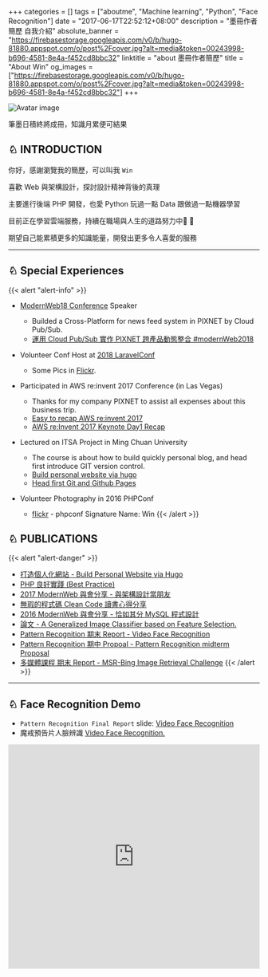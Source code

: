 +++
categories = []
tags = ["aboutme", "Machine learning", "Python", "Face Recognition"]
date = "2017-06-17T22:52:12+08:00"
description = "墨冊作者簡歷 自我介紹"
absolute_banner = "https://firebasestorage.googleapis.com/v0/b/hugo-81880.appspot.com/o/post%2Fcover.jpg?alt=media&token=00243998-b696-4581-8e4a-f452cd8bbc32"
linktitle = "about 墨冊作者簡歷"
title = "About Win"
og_images = ["https://firebasestorage.googleapis.com/v0/b/hugo-81880.appspot.com/o/post%2Fcover.jpg?alt=media&token=00243998-b696-4581-8e4a-f452cd8bbc32"]
+++

<div class="pull-right col-md-4 col-sm-4 widget-author  boxed  push-down-30">
    <div class="widget-author__image-container">
        <div class="widget-author__avatar--light">
            <img src="/img/avatar-about.jpg" alt="Avatar image">
        </div>
    </div>
    <div class="row">
        <div class="col-xs-12">
            <div class="widget-social-icons push-down-15">
                <a class="btn btn-social-icon btn-twitter" target="_blank" href="https://twitter.com/kylinwin"><span class="fa fa-twitter"></span></a>
                <a class="btn btn-social-icon btn-linkedin" target="_blank" href="https://www.linkedin.com/in/win-yu-0537717b"><i class="fa fa-linkedin"></i></a>
                <a class="btn btn-social-icon btn-instagram" target="_blank" href="//slideshare.net/kylinfish"><i class="fa fa-slideshare"></i></a>
                <a class="btn btn-social-icon btn-facebook" target="_blank" href="//fb.me/kylinwin"><i class="fa fa-facebook"></i></a>
                <a class="btn btn-social-icon btn-tumblr" target="_blank" href="mailto:kylinfish@gmail.tw"><i class="fa fa-envelope"></i></a>
                <a class="btn btn-social-icon btn-github" target="_blank" href="https://github.com/kylinfish"><i class="fa fa-github"></i></a>
                <a class="btn btn-social-icon btn-flickr" target="_blank" href="https://www.flickr.com/kylinyu"><i class="fa fa-flickr"></i></a>
            </div>
        </div>
    </div>
    <p>筆墨日積終將成冊，知識月累便可結果</p>
</div>

<div class="col-md-8 col-sm-8 push-down-30">
<h2> ♘ INTRODUCTION</h2>

<p>你好，感謝瀏覽我的簡歷，可以叫我 <code>Win</code></p>
<p>喜歡 Web 與架構設計，探討設計精神背後的真理
<p>主要進行後端 PHP 開發，也愛 Python 玩過一點 Data 跟做過一點機器學習</p>
<p>目前正在學習雲端服務，持續在職場與人生的道路努力中💪 💪 </p>
<p>期望自己能累積更多的知識能量，開發出更多令人喜愛的服務</p>

</div>

<hr>

## ♘ Special Experiences

{{< alert "alert-info" >}}
- [ModernWeb18 Conference](https://modernweb.tw/agenda.html) Speaker
    - Builded a Cross-Platform for news feed system in PIXNET by Cloud Pub/Sub.
    - [運用 Cloud Pub/Sub 實作 PIXNET 跨產品動態整合 #modernWeb2018](https://www.slideshare.net/kylinfish/newsfeed-for-crossplatformviapubsub)

- Volunteer Conf Host at [2018 LaravelConf](https://laravelconf.tw/zh-TW)
    - Some Pics in [Flickr](https://www.flickr.com/photos/laravelconftw/43013065034/in/album-72157693702967950/).

- Participated in AWS re:invent 2017 Conference (in Las Vegas)
    - Thanks for my company PIXNET to assist all expenses about this business trip.
    - [Easy to recap AWS re:invent 2017](https://www.slideshare.net/kylinfish/easy-to-recap-aws-reinvent-2017)
    - [AWS re:Invent 2017 Keynote Day1 Recap](https://kylinyu.win/reinvent_keynote_day1_recap/)

- Lectured on ITSA Project in Ming Chuan University
    - The course is about how to build quickly personal blog, and head first introduce GIT version control.
    - [Build personal website via hugo](https://www.slideshare.net/kylinfish/build-personal-website-via-hugo)
    - [Head first Git and Github Pages](https://www.slideshare.net/kylinfish/headfirstgitandgithubpages)

- Volunteer Photography in 2016 PHPConf
    - [flickr](https://www.flickr.com/photos/phpconf/sets/72157676129965046) - phpconf Signature Name: Win
{{< /alert >}}

## ♘ PUBLICATIONS

{{< alert "alert-danger" >}}
* [打造個人化網站 - Build Personal Website via Hugo](https://www.slideshare.net/kylinfish/build-personal-website-via-hugo)
* [PHP 良好實踐 (Best Practice)](https://www.slideshare.net/kylinfish/build-personal-website-via-hugo)
* [2017 ModernWeb 與會分享 - 與架構設計當朋友](https://www.slideshare.net/kylinfish/ss-80020439)
* [無瑕的程式碼 Clean Code 讀書心得分享](https://www.slideshare.net/kylinfish/clean-code-72688451)
* [2016 ModernWeb 與會分享 - 恰如其分 MySQL 程式設計](https://www.slideshare.net/kylinfish/modernweb-mysql)
* [論文 - A Generalized Image Classifier based on Feature Selection.](http://ndltd.ncl.edu.tw/cgi-bin/gs32/gsweb.cgi?o=dnclcdr&s=id=%22103NTNU5392006%22.&searchmode=basic)
* [Pattern Recognition 期末 Report - Video Face Recognition](https://www.slideshare.net/kylinfish/pattern-recognition-midterm-proposal)
* [Pattern Recognition 期中 Propoal - Pattern Recognition midterm Proposal](https://www.slideshare.net/kylinfish/pattern-recognition-midterm-proposal)
* [多媒體課程 期末 Report - MSR-Bing Image Retrieval Challenge](https://www.slideshare.net/kylinfish/msrbing-image-retrieval-challenge-written-by-win)
{{< /alert >}}

----

## ♘ Face Recognition Demo

* `Pattern Recognition Final Report` slide: [Video Face Recognition](http://www.slideshare.net/kylinfish/video-face-recognition-pattern-recognition-final-report-43037436)
* 魔戒預告片人臉辨識 [Video Face Recognition.](https://www.youtube.com/watch?v=-gou12pMmt4)

<iframe width="100%" height="450" src="https://www.youtube.com/embed/-gou12pMmt4" frameborder="0" allowfullscreen></iframe>


<script type="text/javascript">
(function(d,s,id){var z=d.createElement(s);z.type="text/javascript";z.id=id;z.async=true;z.src="//static.zotabox.com/0/b/0b20715fb7c5566c7604a7940f10f254/widgets.js";var sz=d.getElementsByTagName(s)[0];sz.parentNode.insertBefore(z,sz)}(document,"script","zb-embed-code"));
</script>
